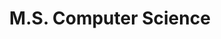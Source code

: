 ---
title: M.S. Computer Science
layout: education
year: 2023
city: Orlando
state: FL
school: University of Central Florida
school_abbrev: UCF
degree: M.S. of Computer Science
bullets: ["ORCGS Doctorate Fellow", "Graduate Research"]
order: 1
---
